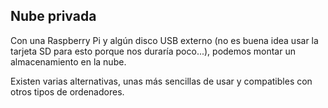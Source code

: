 ## Nube privada

Con una Raspberry Pi y algún disco USB externo (no es buena idea usar la tarjeta SD para esto porque nos duraría poco...), podemos montar un almacenamiento en la nube.

Existen varias alternativas, unas más sencillas de usar y compatibles con otros tipos de ordenadores.
